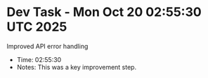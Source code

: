 # Dev Task - Mon Oct 20 02:55:30 UTC 2025
Improved API error handling
- Time: 02:55:30
- Notes: This was a key improvement step.
